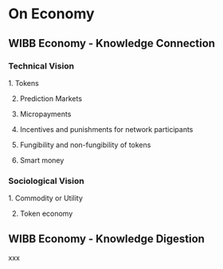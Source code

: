 <h1>On Economy</h1>
<h2>WIBB Economy - Knowledge Connection</h2>
<h3>Technical Vision</h3>
1. Tokens

2. Prediction Markets

3. Micropayments

4. Incentives and punishments for network participants

5. Fungibility and non-fungibility of tokens

6. Smart money



<h3>Sociological Vision</h3>
1. Commodity or Utility

2. Token economy

<h2>WIBB Economy - Knowledge Digestion</h2>
xxx
